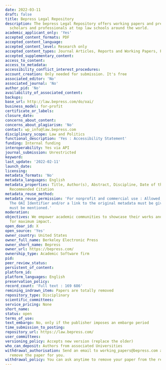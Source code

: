 ```yaml
---
date: 2022-03-11
draft: false
title: Bepress Legal Repository
description: The bepress Legal Repository offers working papers and pre-prints from
  scholars and professionals at top law schools around the world.
academic_applicant_only: 'Yes'
accepted_content_formats: PDF
accepted_content_language:
accepted_content_level: Research only
accepted_content_types: Journal Articles, Reports and Working Papers, Preprints
accepted_supplementary_content:
access_to_content:
access_to_metadata:
accessibility_conflict_interest_procedures:
account_creation: Only needed for submission. It's free
associated_editor: 'No'
associated_journal: 'No'
author_pid: 'No'
availability_of_associated_content:
backups:
base_url: http://law.bepress.com/do/oai/
business_model: for-profit
certificate_or_labels:
closure_date:
concerns_about_content:
concerns_about_plagiarism: 'No'
contact: wp_info@law.bepress.com
disciplinary_scope: Law and Politics
functional_description: 'Yes : Accessibility Statement'
funding: Internal funding
interoperability: Yes via API
journal_submission: Unrestricted
keyword:
last_update: '2022-02-11'
launch_date:
licensing:
metadata_formats: 'No'
metadata_languages: English
metadata_properties: Title, Author(s), Abstract, Discipline, Date of the version,
  Recommended Citation
metadata_reuse_method:
metadata_reuse_permission: 'For nonprofit and commercial use : Allowed, with conditions:
  The OAI Identifier and/or a link to the original metadata must be given. The Repository
  must be mentioned.'
moderation:
objectives: We empower academic communities to showcase their works and expertise
  for maximum impact.
open_doar_id: X
open_source: 'Yes'
owner_country: United States
owner_full_name: Berkeley Electronic Press
owner_short_name: Bepress
owner_url: https://bepress.com/
ownership_type: Academic Software firm
pid:
peer_review_status:
persistent_of_content:
platform_id:
platform_languages: English
preservation_policy:
record_count: 'Full text : 169 686'
remining_indrawn_item: Papers are totally removed
repository_type: Disciplinary
scientific_committees:
service_pricing: None
short_name:
status: open
terms_of_use:
text_embargo: No, only if the publisher imposes an embargo period
time_submission_to_posting:
repository_url: https://law.bepress.com/
user_committees:
versioning_policy: Accepts new version (replace the older)
who_can_deposit: Authors from associated Universities
withdrawal_authorisation: Send an email to working_papers@bepress.com and we will
  remove the paper for you.
withdrawal_policy: You can ask anytime to remove your paper from the repository
---
```



